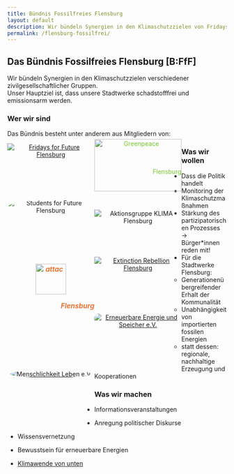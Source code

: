 ```yaml
---
title: Bündnis Fossilfreies Flensburg
layout: default
description: Wir bündeln Synergien in den Klimaschutzzielen von Fridays for Future, Greenpeace, Attac, Aktionsgruppe KLIMA Flensburg und vielen anderen. Unser Hauptziel ist, dass die Stadtwerke Flensburg schadstofffrei und emissionsarm werden.
permalink: /flensburg-fossilfrei/
---
```


## Das Bündnis Fossilfreies Flensburg [B:FfF]

Wir bündeln Synergien in den Klimaschutzzielen verschiedener zivilgesellschaftlicher Gruppen.  
Unser Hauptziel ist, dass unsere Stadtwerke schadstofffrei und emissionsarm werden.

### Wer wir sind

Das Bündnis besteht unter anderem aus Mitgliedern von:

<div id="members" class="grid">
    <a href="https://www.facebook.com/Fridays-for-Future-Flensburg-2423163701300656/" class="grid-item fff">
      <img src="{{ "assets/images/members/fff-flensburg.png" | relative_url }}" alt="Fridays for Future Flensburg">
    </a>
    <a href="https://www.flensburg.greenpeace.de/" class="grid-item greenpeace">
      <img src="{{ "assets/images/members/greenpeace_logo.svg" | relative_url }}" alt="Greenpeace">
      <span>Flensburg</span>
    </a>
    <a class="sff grid-item" href="https://klimaschutz.campus-flensburg.de/?page_id=4533">
      <div class="trim">
        <img alt="Students for Future Flensburg" src="{{ "assets/images/members/sff-flensburg.jpg" | relative_url }}">
      </div>
    </a>
    <a class="ag-klima grid-item">
      <img alt="Aktionsgruppe KLIMA Flensburg" src="{{ "assets/images/members/akf.jpg" | relative_url }}">
    </a>
    <a class="attac grid-item" href="https://www.attac-netzwerk.de/flensburg/startseite/">
      <img alt="attac" src="{{ "assets/images/members/attac.png" | relative_url }}">
      <span>Flensburg</span>
    </a>
    <a class="xr grid-item" href="https://twitter.com/XR_Flensburg">
      <img src="{{ "assets/images/members/xr-flensburg.png" | relative_url }}" alt="Extinction Rebellion Flensburg">
    </a>
    <a class="ees grid-item" href="https://ees-ev.de/"  title="Erneuerbare Energie und Speicher e.V.">
      <img alt="Erneuerbare Energie und Speicher e.V." src="{{ "assets/images/members/ees.png" | relative_url }}">
    </a>
    <a class="menleb grid-item" href="https://menschlichkeit-leben.de/" title="Menschlichkeit Leben e.V.">
      <img alt="Menschlichkeit Leben e.V." src="{{ "assets/images/members/menleb.jpg" | relative_url }}">
    </a>
</div>


### Was wir wollen

* Dass die Politik handelt
* Monitoring der Klimaschutzmaßnahmen
* Stärkung des partizipatorischen Prozesses
  → Bürger*innen reden mit!
* Für die Stadtwerke Flensburg:
    * Generationenübergreifender Erhalt der Kommunalität
    * Unabhängigkeit von importierten fossilen Energien
    * statt dessen: regionale, nachhaltige Erzeugung und Kooperationen

### Was wir machen

* Informationsveranstaltungen
* Anregung politischer Diskurse
* Wissensvernetzung
* Bewusstsein für erneuerbare Energien
* [Klimawende von unten][b3f-klimawende]


  [b3f-klimawende]: https://www.klimawende.org/flensburg-fossilfrei


<style>
	#members {
		margin-bottom: 1em;
  }

  .grid-item {
    float: left;
    border-bottom: none;
    min-width: 200px;
    min-height: 120px;
    max-height: 150px;
    position: relative;
    text-align: center;
    margin-bottom: 10px;
    vertical-align: middle;
    user-select: none;
  }

  .grid-item span {
    position: absolute;
    right: 0;
  }

  .grid-item img {
    max-height: 140px;
    max-width: 200px;
    vertical-align: middle;
  }

  .greenpeace, .greenpeace:hover {
    color: #73c82c;
  }
  
  .greenpeace img {
    width: 200px;
    height: 120px;
    margin-top: -10px;
  }

  .greenpeace	span {
    top: 56px;
  }

  .sff .trim {
    overflow: hidden;
    border-radius: 50%;
    display: inline-block
  }

  .sff img {
    margin-top: -2px;
    margin-left: -1px;
    max-height: 144px;    
  }

  .attac, .attac:hover {
    color: #eb6721;
    font-style: italic;
    font-weight: 600;
    font-size: 16px;
    height: 120px;
    text-align: center;
    padding: 1em 0;
  }
  
  .attac img {
      height: 70px;
  }
    
  .attac span {
    bottom: 30px;
  }

  .ees img {
    max-height: 140px;
    border-radius: 10px;
  }

  .ag-klima img {
    margin-top: 22px;
  }
  
  .menleb img {
    border-radius: 50%;
  }  
</style>
<script src="{{ "assets/js/lib/masonry-layout-4.2.2.min.js" | relative_url }}"></script>
<script>
  var elem = document.querySelector('.grid');
  var msnry = new Masonry(elem, {
    itemSelector: '.grid-item',
    gutter: 10,
    fitWidth: true
//    columnWidth: 140
  });
</script>